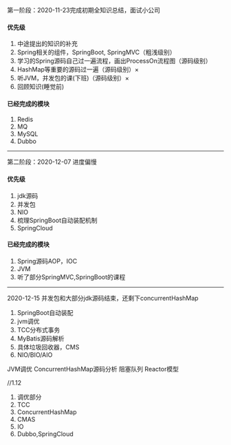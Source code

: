 第一阶段：2020-11-23完成初期全知识总结，面试小公司
#### 优先级
1. 中途提出的知识的补充
2. Spring相关的组件，SpringBoot, SpringMVC（粗浅级别）
3. 学习的Spring源码自己过一遍流程，画出ProcessOn流程图（源码级别）
4. HashMap等重要的源码过一遍（源码级别）×
5. 听JVM，并发包的课(下班)（源码级别）×
6. 回顾知识(睡觉前)

#### 已经完成的模块
1. Redis
2. MQ
3. MySQL
4. Dubbo

***
第二阶段：2020-12-07 进度偏慢
#### 优先级
1. jdk源码
2. 并发包
3. NIO
4. 梳理SpringBoot自动装配机制
5. SpringCloud
#### 已经完成的模块
1. Spring源码AOP，IOC
2. JVM
3. 听了部分SpringMVC,SpringBoot的课程
***
2020-12-15 并发包和大部分jdk源码结束，还剩下concurrentHashMap
1. SpringBoot自动装配
2. jvm调优
3. TCC分布式事务
4. MyBatis源码解析
5. 具体垃圾回收器，CMS
6. NIO/BIO/AIO

JVM调优
ConcurrentHashMap源码分析
阻塞队列
Reactor模型

//1.12
1. 调优部分
2. TCC
3. ConcurrentHashMap
4. CMAS
5. IO
6. Dubbo,SpringCloud

